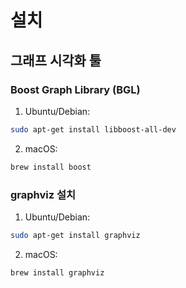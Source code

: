 # 설치

## 그래프 시각화 툴

### Boost Graph Library (BGL)

1. Ubuntu/Debian:

```bash
sudo apt-get install libboost-all-dev
```

2. macOS:

```bash
brew install boost
```

### graphviz 설치

1. Ubuntu/Debian:

```bash
sudo apt-get install graphviz
```

2. macOS:

```bash
brew install graphviz
```
